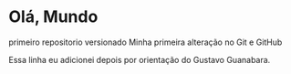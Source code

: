 # Olá, Mundo
 primeiro repositorio versionado
Minha primeira alteração no Git e GitHub

Essa linha eu adicionei depois por orientação do Gustavo Guanabara.
